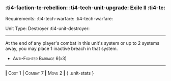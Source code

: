 ### :ti4-faction-te-rebellion: :ti4-tech-unit-upgrade: **Exile II** :ti4-te:

Requirements: :ti4-tech-warfare: :ti4-tech-warfare:

Unit Type: Destroyer :ti4-unit-destroyer:

---

At the end of any player's combat in this unit's system or up to 2 systems away, you may place 1 inactive breach in that system.

* <span style="font-variant:small-caps;">Anti-Fighter Barrage 6(x3)</span>

---

__|__ <span style="font-variant:small-caps;">Cost 1</span> __|__ <span style="font-variant:small-caps;">Combat 7</span> __|__ <span style="font-variant:small-caps;">Move 2</span> __|__
{ .unit-stats }
